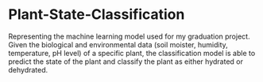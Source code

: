 # Plant-State-Classification
Representing the machine learning model used for my graduation project. Given the biological and environmental data (soil moister, humidity, temperature, pH level) of a specific plant, the classification model is able to predict the state of the plant and classify the plant as either hydrated or dehydrated. 
